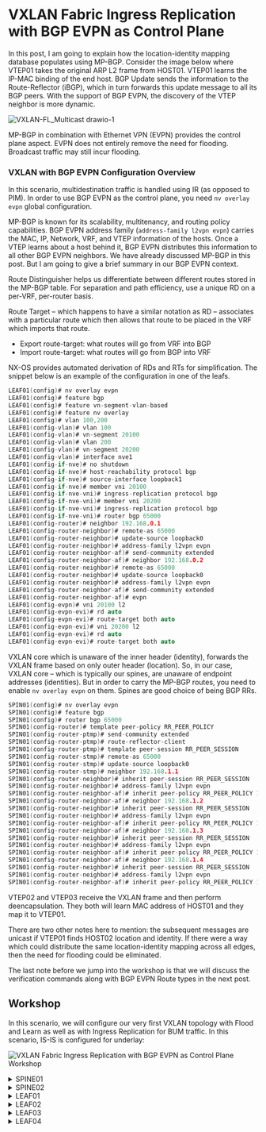 # VXLAN Fabric Ingress Replication with BGP EVPN as Control Plane

In this post, I am going to explain how the location-identity mapping database populates using MP-BGP. Consider the image below where VTEP01 takes the original ARP L2 frame from HOST01. VTEP01 learns the IP-MAC binding of the end host. BGP Update sends the information to the Route-Reflector (iBGP), which in turn forwards this update message to all its BGP peers. With the support of BGP EVPN, the discovery of the VTEP neighbor is more dynamic.

![VXLAN-FL_Multicast drawio-1](https://user-images.githubusercontent.com/31813625/232263028-9016fcb8-8cab-42d1-93ae-4f3f9093e7f0.svg "VXLAN IR with MP-BGP as control plane")

MP-BGP in combination with Ethernet VPN (EVPN) provides the control plane aspect. EVPN does not entirely remove the need for flooding. Broadcast traffic may still incur flooding.

### VXLAN with BGP EVPN Configuration Overview

In this scenario, multidestination traffic is handled using IR (as opposed to PIM). In order to use BGP EVPN as the control plane, you need `nv overlay evpn` global configuration.

MP-BGP is known for its scalability, multitenancy, and routing policy capabilities. BGP EVPN address family (`address-family l2vpn evpn`) carries the MAC, IP, Network, VRF, and VTEP information of the hosts. Once a VTEP learns about a host behind it, BGP EVPN distributes this information to all other BGP EVPN neighbors. We have already discussed MP-BGP in this post. But I am going to give a brief summary in our BGP EVPN context.

Route Distinguisher helps us differentiate between different routes stored in the MP-BGP table. For separation and path efficiency, use a unique RD on a per-VRF, per-router basis.

Route Target – which happens to have a similar notation as RD – associates with a particular route which then allows that route to be placed in the VRF which imports that route.

* Export route-target: what routes will go from VRF into BGP
* Import route-target: what routes will go from BGP into VRF

NX-OS provides automated derivation of RDs and RTs for simplification. The snippet below is an example of the configuration in one of the leafs.


```c
LEAF01(config)# nv overlay evpn
LEAF01(config)# feature bgp
LEAF01(config)# feature vn-segment-vlan-based
LEAF01(config)# feature nv overlay
LEAF01(config)# vlan 100,200
LEAF01(config-vlan)# vlan 100
LEAF01(config-vlan)# vn-segment 20100
LEAF01(config-vlan)# vlan 200
LEAF01(config-vlan)# vn-segment 20200
LEAF01(config-vlan)# interface nve1
LEAF01(config-if-nve)# no shutdown
LEAF01(config-if-nve)# host-reachability protocol bgp
LEAF01(config-if-nve)# source-interface loopback1
LEAF01(config-if-nve)# member vni 20100
LEAF01(config-if-nve-vni)# ingress-replication protocol bgp
LEAF01(config-if-nve-vni)# member vni 20200
LEAF01(config-if-nve-vni)# ingress-replication protocol bgp
LEAF01(config-if-nve-vni)# router bgp 65000
LEAF01(config-router)# neighbor 192.168.0.1
LEAF01(config-router-neighbor)# remote-as 65000
LEAF01(config-router-neighbor)# update-source loopback0
LEAF01(config-router-neighbor)# address-family l2vpn evpn
LEAF01(config-router-neighbor-af)# send-community extended
LEAF01(config-router-neighbor-af)# neighbor 192.168.0.2
LEAF01(config-router-neighbor)# remote-as 65000
LEAF01(config-router-neighbor)# update-source loopback0
LEAF01(config-router-neighbor)# address-family l2vpn evpn
LEAF01(config-router-neighbor-af)# send-community extended
LEAF01(config-router-neighbor-af)# evpn
LEAF01(config-evpn)# vni 20100 l2
LEAF01(config-evpn-evi)# rd auto
LEAF01(config-evpn-evi)# route-target both auto
LEAF01(config-evpn-evi)# vni 20200 l2
LEAF01(config-evpn-evi)# rd auto
LEAF01(config-evpn-evi)# route-target both auto
```

VXLAN core which is unaware of the inner header (identity), forwards the VXLAN frame based on only outer header (location). So, in our case, VXLAN core – which is typically our spines, are unaware of endpoint addresses (identities). But in order to carry the MP-BGP routes, you need to enable `nv overlay evpn` on them. Spines are good choice of being BGP RRs.

```c
SPIN01(config)# nv overlay evpn
SPIN01(config)# feature bgp
SPIN01(config)# router bgp 65000
SPIN01(config-router)# template peer-policy RR_PEER_POLICY
SPIN01(config-router-ptmp)# send-community extended
SPIN01(config-router-ptmp)# route-reflector-client
SPIN01(config-router-ptmp)# template peer-session RR_PEER_SESSION
SPIN01(config-router-stmp)# remote-as 65000
SPIN01(config-router-stmp)# update-source loopback0
SPIN01(config-router-stmp)# neighbor 192.168.1.1
SPIN01(config-router-neighbor)# inherit peer-session RR_PEER_SESSION
SPIN01(config-router-neighbor)# address-family l2vpn evpn
SPIN01(config-router-neighbor-af)# inherit peer-policy RR_PEER_POLICY 1
SPIN01(config-router-neighbor-af)# neighbor 192.168.1.2
SPIN01(config-router-neighbor)# inherit peer-session RR_PEER_SESSION
SPIN01(config-router-neighbor)# address-family l2vpn evpn
SPIN01(config-router-neighbor-af)# inherit peer-policy RR_PEER_POLICY 1
SPIN01(config-router-neighbor-af)# neighbor 192.168.1.3
SPIN01(config-router-neighbor)# inherit peer-session RR_PEER_SESSION
SPIN01(config-router-neighbor)# address-family l2vpn evpn
SPIN01(config-router-neighbor-af)# inherit peer-policy RR_PEER_POLICY 1
SPIN01(config-router-neighbor-af)# neighbor 192.168.1.4
SPIN01(config-router-neighbor)# inherit peer-session RR_PEER_SESSION
SPIN01(config-router-neighbor)# address-family l2vpn evpn
SPIN01(config-router-neighbor-af)# inherit peer-policy RR_PEER_POLICY 1
```
VTEP02 and VTEP03 receive the VXLAN frame and then perform deencapsulation. They both will learn MAC address of HOST01 and they map it to VTEP01.

There are two other notes here to mention: the subsequent messages are unicast if VTEP01 finds HOST02 location and identity. If there were a way which could distribute the same location-identity mapping across all edges, then the need for flooding could be eliminated.

The last note before we jump into the workshop is that we will discuss the verification commands along with BGP EVPN Route types in the next post.

## Workshop

In this scenario, we will configure our very first VXLAN topology with Flood and Learn as well as with Ingress Replication for BUM traffic. In this scenario, IS-IS is configured for underlay:

![VXLAN Fabric Ingress Replication with BGP EVPN as Control Plane Workshop](https://user-images.githubusercontent.com/31813625/232261114-774992f1-bed8-4042-b95a-5de440b84077.jpg "VXLAN Fabric IR with MP-BGP Control Plane Workshop")

<details>
 
<summary>SPINE01</summary>

```elixir
nv overlay evpn
feature bgp
feature isis

interface Ethernet1/1
  description FABRIC
  medium p2p
  ip unnumbered loopback0
  ip router isis UNDERLAY
  no shutdown

interface Ethernet1/2
  description FABRIC
  medium p2p
  ip unnumbered loopback0
  ip router isis UNDERLAY
  no shutdown

interface Ethernet1/3
  description FABRIC
  medium p2p
  ip unnumbered loopback0
  ip router isis UNDERLAY
  no shutdown

interface Ethernet1/4
  description FABRIC
  medium p2p
  ip unnumbered loopback0
  ip router isis UNDERLAY
  no shutdown

interface loopback0
  ip address 192.168.0.1/32
  ip router isis UNDERLAY
icam monitor scale

router isis UNDERLAY
  net 49.0000.0000.0001.00
  is-type level-2
router bgp 65000
  template peer-policy RR_PEER_POLICY
    send-community extended
    route-reflector-client
  template peer-session RR_PEER_SESSION
    remote-as 65000
    update-source loopback0
  neighbor 192.168.1.1
    inherit peer-session RR_PEER_SESSION
    address-family l2vpn evpn
      inherit peer-policy RR_PEER_POLICY 1
  neighbor 192.168.1.2
    inherit peer-session RR_PEER_SESSION
    address-family l2vpn evpn
      inherit peer-policy RR_PEER_POLICY 1
  neighbor 192.168.1.3
    inherit peer-session RR_PEER_SESSION
    address-family l2vpn evpn
      inherit peer-policy RR_PEER_POLICY 1
  neighbor 192.168.1.4
    inherit peer-session RR_PEER_SESSION
    address-family l2vpn evpn
      inherit peer-policy RR_PEER_POLICY 1
```
</details>

<details>

<summary>SPINE02</summary>

```elixir
nv overlay evpn
feature bgp
feature isis

interface Ethernet1/1
  description FABRIC
  medium p2p
  ip unnumbered loopback0
  ip router isis UNDERLAY
  no shutdown

interface Ethernet1/2
  description FABRIC
  medium p2p
  ip unnumbered loopback0
  ip router isis UNDERLAY
  no shutdown

interface Ethernet1/3
  description FABRIC
  medium p2p
  ip unnumbered loopback0
  ip router isis UNDERLAY
  no shutdown

interface Ethernet1/4
  description FABRIC
  medium p2p
  ip unnumbered loopback0
  ip router isis UNDERLAY
  no shutdown

interface loopback0
  ip address 192.168.0.2/32
  ip router isis UNDERLAY


router isis UNDERLAY
  net 49.0000.0000.0002.00
  is-type level-2
router bgp 65000
  template peer-policy RR_PEER_POLICY
    send-community extended
    route-reflector-client
  template peer-session RR_PEER_SESSION
    remote-as 65000
    update-source loopback0
  neighbor 192.168.1.1
    inherit peer-session RR_PEER_SESSION
    address-family l2vpn evpn
      inherit peer-policy RR_PEER_POLICY 1
  neighbor 192.168.1.2
    inherit peer-session RR_PEER_SESSION
    address-family l2vpn evpn
      inherit peer-policy RR_PEER_POLICY 1
  neighbor 192.168.1.3
    inherit peer-session RR_PEER_SESSION
    address-family l2vpn evpn
      inherit peer-policy RR_PEER_POLICY 1
  neighbor 192.168.1.4
    inherit peer-session RR_PEER_SESSION
    address-family l2vpn evpn
      inherit peer-policy RR_PEER_POLICY 1
```
</details>

<details>

<summary>LEAF01</summary>
 
```elixir
nv overlay evpn
feature bgp
feature isis
feature vn-segment-vlan-based
feature nv overlay

vlan 100
  vn-segment 20100
vlan 200
  vn-segment 20200

interface nve1
  no shutdown
  host-reachability protocol bgp
  source-interface loopback1
  member vni 20100
    ingress-replication protocol bgp
  member vni 20200
    ingress-replication protocol bgp

interface Ethernet1/1
  description FABRIC
  no switchport
  medium p2p
  ip unnumbered loopback0
  ip router isis UNDERLAY
  no shutdown

interface Ethernet1/2
  description FABRIC
  no switchport
  medium p2p
  ip unnumbered loopback0
  ip router isis UNDERLAY
  no shutdown

interface Ethernet1/41
  switchport access vlan 100
  spanning-tree port type edge

interface loopback0
  ip address 192.168.1.1/32
  ip router isis UNDERLAY

interface loopback1
  description NVE
  ip address 192.168.250.1/32
  ip router isis UNDERLAY
icam monitor scale

router isis UNDERLAY
  net 49.0000.0000.1001.00
  is-type level-2

router bgp 65000
  template peer-policy RR_PEER_POLICY
    send-community extended
  neighbor 192.168.0.1
    remote-as 65000
    update-source loopback0
    address-family l2vpn evpn
      send-community extended
  neighbor 192.168.0.2
    remote-as 65000
    update-source loopback0
    address-family l2vpn evpn
      send-community extended
evpn
  vni 20100 l2
    rd auto
    route-target import auto
    route-target export auto
  vni 20200 l2
    rd auto
    route-target import auto
    route-target export auto
```

</details>

<details>

<summary>LEAF02</summary>

```elixir
nv overlay evpn
feature bgp
feature isis
feature vn-segment-vlan-based
feature nv overlay

vlan 100
  vn-segment 20100
vlan 200
  vn-segment 20200

interface nve1
  no shutdown
  host-reachability protocol bgp
  source-interface loopback1
  member vni 20100
    ingress-replication protocol bgp
  member vni 20200
    ingress-replication protocol bgp

interface Ethernet1/1
  description FABRIC
  no switchport
  medium p2p
  ip unnumbered loopback0
  ip router isis UNDERLAY
  no shutdown

interface Ethernet1/2
  description FABRIC
  no switchport
  medium p2p
  ip unnumbered loopback0
  ip router isis UNDERLAY
  no shutdown

interface Ethernet1/41
  switchport access vlan 100
  spanning-tree port type edge

interface loopback0
  ip address 192.168.1.2/32
  ip router isis UNDERLAY

interface loopback1
  description NVE
  ip address 192.168.250.2/32
  ip router isis UNDERLAY
icam monitor scale

router isis UNDERLAY
  net 49.0000.0000.1002.00
  is-type level-2

router bgp 65000
  template peer-policy RR_PEER_POLICY
    send-community extended
  neighbor 192.168.0.1
    remote-as 65000
    update-source loopback0
    address-family l2vpn evpn
      send-community extended
  neighbor 192.168.0.2
    remote-as 65000
    update-source loopback0
    address-family l2vpn evpn
      send-community extended
evpn
  vni 20100 l2
    rd auto
    route-target import auto
    route-target export auto
  vni 20200 l2
    rd auto
    route-target import auto
    route-target export auto
```
</details>

<details>

<summary>LEAF03</summary>

```elixir
nv overlay evpn
feature bgp
feature isis
feature vn-segment-vlan-based
feature nv overlay

vlan 100
  vn-segment 20100
vlan 200
  vn-segment 20200

interface nve1
  no shutdown
  host-reachability protocol bgp
  source-interface loopback1
  member vni 20100
    ingress-replication protocol bgp
  member vni 20200
    ingress-replication protocol bgp

interface Ethernet1/1
  description FABRIC
  no switchport
  medium p2p
  ip unnumbered loopback0
  ip router isis UNDERLAY
  no shutdown

interface Ethernet1/2
  description FABRIC
  no switchport
  medium p2p
  ip unnumbered loopback0
  ip router isis UNDERLAY
  no shutdown

interface Ethernet1/41
  switchport access vlan 200
  spanning-tree port type edge

interface loopback0
  ip address 192.168.1.3/32
  ip router isis UNDERLAY

interface loopback1
  description NVE
  ip address 192.168.250.3/32
  ip router isis UNDERLAY
icam monitor scale

router isis UNDERLAY
  net 49.0000.0000.1003.00
  is-type level-2

router bgp 65000
  template peer-policy RR_PEER_POLICY
    send-community extended
  neighbor 192.168.0.1
    remote-as 65000
    update-source loopback0
    address-family l2vpn evpn
      send-community extended
  neighbor 192.168.0.2
    remote-as 65000
    update-source loopback0
    address-family l2vpn evpn
      send-community extended
evpn
  vni 20100 l2
    rd auto
    route-target import auto
    route-target export auto
  vni 20200 l2
    rd auto
    route-target import auto
    route-target export auto
```
</details>

<details>

<summary>LEAF04</summary>

```elixir
nv overlay evpn
feature bgp
feature isis
feature vn-segment-vlan-based
feature nv overlay

vlan 100
  vn-segment 20100
vlan 200
  vn-segment 20200

interface nve1
  no shutdown
  host-reachability protocol bgp
  source-interface loopback1
  member vni 20100
    ingress-replication protocol bgp
  member vni 20200
    ingress-replication protocol bgp

interface Ethernet1/1
  description FABRIC
  no switchport
  medium p2p
  ip unnumbered loopback0
  ip router isis UNDERLAY
  no shutdown

interface Ethernet1/2
  description FABRIC
  no switchport
  medium p2p
  ip unnumbered loopback0
  ip router isis UNDERLAY
  no shutdown

interface Ethernet1/41
  switchport access vlan 200
  spanning-tree port type edge

interface loopback0
  ip address 192.168.1.4/32
  ip router isis UNDERLAY

interface loopback1
  description NVE
  ip address 192.168.250.4/32
  ip router isis UNDERLAY
icam monitor scale

router isis UNDERLAY
  net 49.0000.0000.1004.00
  is-type level-2

router bgp 65000
  template peer-policy RR_PEER_POLICY
    send-community extended
  neighbor 192.168.0.1
    remote-as 65000
    update-source loopback0
    address-family l2vpn evpn
      send-community extended
  neighbor 192.168.0.2
    remote-as 65000
    update-source loopback0
    address-family l2vpn evpn
      send-community extended
evpn
  vni 20100 l2
    rd auto
    route-target import auto
    route-target export auto
  vni 20200 l2
    rd auto
    route-target import auto
    route-target export auto
```
</details>